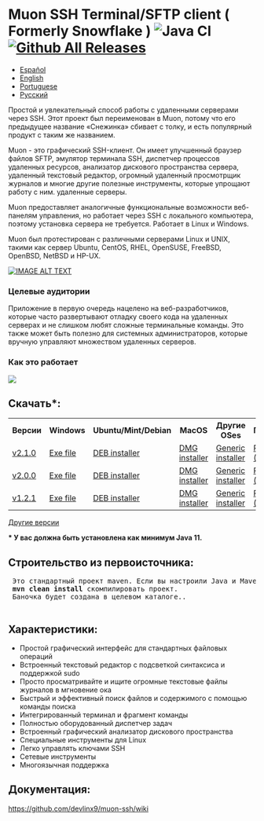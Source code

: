 # Muon SSH Terminal/SFTP client ( Formerly Snowflake ) ![Java CI](https://github.com/subhra74/snowflake/workflows/Java%20CI/badge.svg?branch=master) [![Github All Releases](https://img.shields.io/github/downloads/subhra74/snowflake/total.svg)]()

- <a href="https://github.com/devlinx9/muon-ssh/blob/master/README_es.md">Español</a>
- <a href="https://github.com/devlinx9/muon-ssh/blob/master/README.md">English</a>
- <a href="https://github.com/devlinx9/muon-ssh/blob/master/README_pt.md">Portuguese</a>
- <a href="https://github.com/devlinx9/muon-ssh/blob/master/README_ru.md">Pусский</a>

Простой и увлекательный способ работы с удаленными серверами через SSH. Этот проект был переименован в Muon, потому что его предыдущее название «Снежинка» сбивает с толку, и есть популярный продукт с таким же названием. 

Muon - это графический SSH-клиент. Он имеет улучшенный браузер файлов SFTP, эмулятор терминала SSH, диспетчер процессов удаленных ресурсов, анализатор дискового пространства сервера, удаленный текстовый редактор, огромный удаленный просмотрщик журналов и многие другие полезные инструменты, которые упрощают работу с ним. удаленные серверы. 

Muon предоставляет аналогичные функциональные возможности веб-панелям управления, но работает через SSH с локального компьютера, поэтому установка сервера не требуется. Работает в Linux и Windows. 

Muon был протестирован с различными серверами Linux и UNIX, такими как сервер Ubuntu, CentOS, RHEL, OpenSUSE, FreeBSD, OpenBSD, NetBSD и HP-UX.

[![IMAGE ALT TEXT](https://raw.githubusercontent.com/subhra74/snowflake-screenshots/master/Capture32.PNG)](https://youtu.be/G2qHZ2NodeM "View on YouTube")

<h3>Целевые аудитории</h3>
<p>Приложение в первую очередь нацелено на веб-разработчиков, которые часто развертывают отладку своего кода на удаленных серверах и не слишком любят сложные терминальные команды. Это также может быть полезно для системных администраторов, которые вручную управляют множеством удаленных серверов.
</p>

<h3>Как это работает</h3>
<div>
  <img src="https://github.com/subhra74/snowflake-screenshots/raw/master/arch-overview2.png">
</div>

<h2>Скачать*:</h2>

<table>
  <tr>
    <th>Версии</th>
    <th>Windows</th>
    <th>Ubuntu/Mint/Debian</th>
    <th>MacOS</th>
    <th>Другие OSes</th>
    <th>Портативный</th>
  </tr>
  <tr>
    <td>
      <a href="https://github.com/devlinx9/muon-ssh/releases/download/v2.1.0/muonssh_2.1.0.deb">v2.1.0</a>
    </td>
    <td>
      <a href="https://github.com/devlinx9/muon-ssh/releases/download/v2.1.0/muonssh_2.1.0.exe">Exe file</a>
    </td>
    <td>
      <a href="https://github.com/devlinx9/muon-ssh/releases/download/v2.1.0/muonssh_2.1.0.deb">DEB installer</a>
    </td>
    <td>
      <a href="https://github.com/devlinx9/muon-ssh/releases/download/v2.1.0/muonssh_2.1.0.dmg">DMG installer</a>
    </td>
    <td>
      <a href="https://github.com/devlinx9/muon-ssh/releases/download/v2.1.0/muonssh_2.1.0.jar">Generic installer</a>
    </td>
    <td>
      <a href="https://github.com/devlinx9/muon-ssh/releases/download/v2.1.0/muonssh_2.1.0.jar">Portable JAR (Java 11)</a>
    </td>
  </tr>
  <tr>
    <td>
      <a href="https://github.com/devlinx9/muon-ssh/releases/download/v2.0.0/muonssh_2.0.0.deb">v2.0.0</a>
    </td>
    <td>
      <a href="https://github.com/devlinx9/muon-ssh/releases/download/v2.0.0/muonssh_2.0.0.exe">Exe file</a>
    </td>
    <td>
      <a href="https://github.com/devlinx9/muon-ssh/releases/download/v2.0.0/muonssh_2.0.0.deb">DEB installer</a>
    </td>
    <td>
      <a href="https://github.com/devlinx9/muon-ssh/releases/download/v2.0.0/muonssh_2.0.0.dmg">DMG installer</a>
    </td>
    <td>
      <a href="https://github.com/devlinx9/muon-ssh/releases/download/v2.0.0/muonssh_2.0.0.jar">Generic installer</a>
    </td>
    <td>
      <a href="https://github.com/devlinx9/muon-ssh/releases/download/v2.0.0/muonssh_2.0.0.jar">Portable JAR (Java 11)</a>
    </td>
  </tr>
  <tr>
    <td>
      <a href="https://github.com/devlinx9/muon-ssh/releases/download/v1.2.1/muon_1.2.1.deb">v1.2.1</a>
    </td>
    <td>
      <a href="https://github.com/devlinx9/muon-ssh/releases/download/v1.2.1/muon_1.2.1.exe">Exe file</a>
    </td>
    <td>
      <a href="https://github.com/devlinx9/muon-ssh/releases/download/v1.2.1/muon_1.2.1.deb">DEB installer</a>
    </td>
    <td>
      <a href="https://github.com/devlinx9/muon-ssh/releases/download/v1.2.1/muon_1.2.1.dmg">DMG installer</a>
    </td>
    <td>
      <a href="https://github.com/devlinx9/muon-ssh/releases/download/v1.2.1/muon_1.2.1.jar">Generic installer</a>
    </td>   
    <td>
      <a href="https://github.com/devlinx9/muon-ssh/releases/download/v1.2.1/muon_1.2.1.jar">Portable JAR (Java 11)</a>
    </td>
  </tr>
</table>


<p>
<a href="https://github.com/devlinx9/muon-ssh/releases">Другие версии</a>
</p>

<p>
<b>* У вас должна быть установлена ​​как минимум Java 11.</b>
</p>



<h2>Строительство из первоисточника:</h2>
<pre> Это стандартный проект maven. Если вы настроили Java и Maven, используйте: 
 <b>mvn clean install</b> скомпилировать проект.
 Баночка будет создана в целевом каталоге..
 </pre>

<h2>Характеристики:</h2>

<ul>
  <li>Простой графический интерфейс для стандартных файловых операций</li>
  <li>Встроенный текстовый редактор с подсветкой синтаксиса и поддержкой sudo</li>
  <li>Просто просматривайте и ищите огромные текстовые файлы журналов в мгновение ока</li>
  <li>Быстрый и эффективный поиск файлов и содержимого с помощью команды поиска</li>
  <li>Интегрированный терминал и фрагмент команды</li>
  <li>Полностью оборудованный диспетчер задач</li>
  <li>Встроенный графический анализатор дискового пространства</li>
  <li>Специальные инструменты для Linux</li>
  <li>Легко управлять ключами SSH</li>
  <li>Сетевые инструменты</li>
  <li>Многоязычная поддержка</li>
</ul>



<h2>Документация:</h2>

<p>
  <a href="https://github.com/devlinx9/muon-ssh/wiki">
    https://github.com/devlinx9/muon-ssh/wiki
  </a>
</p>
